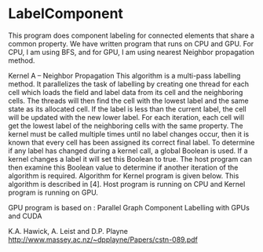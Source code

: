 # LabelComponent
This program does component labeling for connected elements that share a common property. We have written program that runs on CPU and GPU. For CPU, I am using BFS, and for GPU, I am using nearest Neighbor propagation method.

Kernel A – Neighbor Propagation
  This algorithm is a multi-pass labelling method. It parallelizes the task of labelling by creating one thread for each cell which loads the field and label data from its cell and the neighboring cells. The threads will then find the cell with the lowest label and the same state as its allocated cell. If the label is less than the current label, the cell will be updated with the new lower label.
  For each iteration, each cell will get the lowest label of the neighboring cells with the same property. The kernel must be called multiple times until no label changes occur, then it is known that every cell has been assigned its correct final label. To determine if any label has changed during a kernel call, a global Boolean is used. If a kernel changes a label it will set this Boolean to true. The host program can then examine this Boolean value to determine if another iteration of the algorithm is required.
  Algorithm for Kernel program is given below. This algorithm is described in [4]. Host program is running on CPU and Kernel program is running on GPU.

GPU program is based on :
Parallel Graph Component Labelling with GPUs and CUDA

K.A. Hawick, A. Leist and D.P. Playne
http://www.massey.ac.nz/~dpplayne/Papers/cstn-089.pdf
